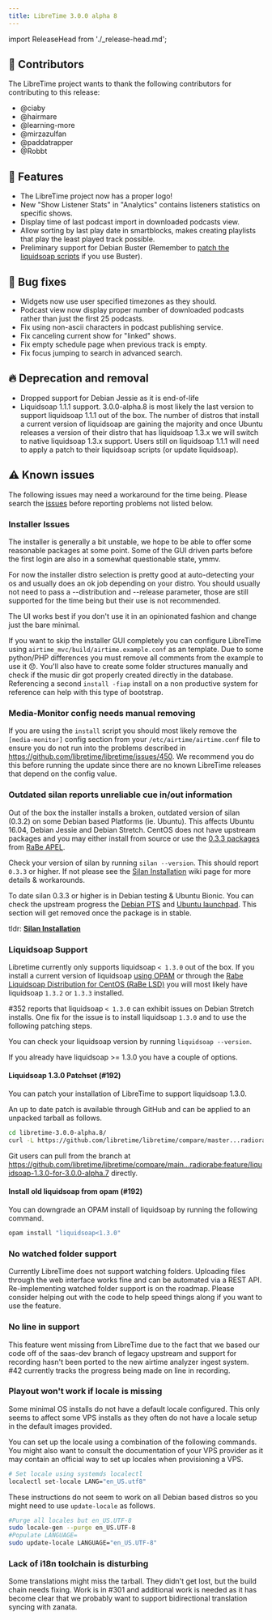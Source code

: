 ```yaml
---
title: LibreTime 3.0.0 alpha 8
---
```


import ReleaseHead from './\_release-head.md';

<ReleaseHead date="2019-08-02" version="3.0.0-alpha.8"/>

## :sparkling_heart: Contributors

The LibreTime project wants to thank the following contributors for contributing to this release:

- @ciaby
- @hairmare
- @learning-more
- @mirzazulfan
- @paddatrapper
- @Robbt

## :rocket: Features

- The LibreTime project now has a proper logo!
- New "Show Listener Stats" in "Analytics" contains listeners statistics on specific shows.
- Display time of last podcast import in downloaded podcasts view.
- Allow sorting by last play date in smartblocks, makes creating playlists that play the least played track possible.
- Preliminary support for Debian Buster (Remember to [patch the liquidsoap scripts](https://github.com/libretime/libretime/releases#issues-liquidsoap-3.0.0-alpha.8) if you use Buster).

## :bug: Bug fixes

- Widgets now use user specified timezones as they should.
- Podcast view now display proper number of downloaded podcasts rather than just the first 25 podcasts.
- Fix using non-ascii characters in podcast publishing service.
- Fix canceling current show for "linked" shows.
- Fix empty schedule page when previous track is empty.
- Fix focus jumping to search in advanced search.

## :fire: Deprecation and removal

- Dropped support for Debian Jessie as it is end-of-life
- Liquidsoap 1.1.1 support. 3.0.0-alpha.8 is most likely the last version to support liquidsoap 1.1.1 out of the box. The number of distros that install a current version of liquidsoap are gaining the majority and once Ubuntu releases a version of their distro that has liquidsoap 1.3.x we will switch to native liquidsoap 1.3.x support. Users still on liquidsoap 1.1.1 will need to apply a patch to their liquidsoap scripts (or update liquidsoap).

## :warning: Known issues

The following issues may need a workaround for the time being. Please search the [issues](https://github.com/libretime/libretime/issues) before reporting problems not listed below.

### Installer Issues

The installer is generally a bit unstable, we hope to be able to offer some reasonable packages at some point. Some of the GUI driven parts before the first login are also in a somewhat questionable state, ymmv.

For now the installer distro selection is pretty good at auto-detecting your os and usually does an ok job depending on your distro. You should usually not need to pass a --distribution and --release parameter, those are still supported for the time being but their use is not recommended.

The UI works best if you don't use it in an opinionated fashion and change just the bare minimal.

If you want to skip the installer GUI completely you can configure LibreTime using `airtime_mvc/build/airtime.example.conf` as an template. Due to some python/PHP differences you must remove all comments from the example to use it 😞. You'll also have to create some folder structures manually and check if the music dir got properly created directly in the database. Referencing a second `install -fiap` install on a non productive system for reference can help with this type of bootstrap.

### Media-Monitor config needs manual removing

If you are using the `install` script you should most likely remove the `[media-monitor]` config section from your `/etc/airtime/airtime.conf` file to ensure you do not run into the problems described in
https://github.com/libretime/libretime/issues/450. We recommend you do this before running the update since there are no known LibreTime releases that depend on the config value.

### Outdated silan reports unreliable cue in/out information

Out of the box the installer installs a broken, outdated version of silan (0.3.2) on some Debian based Platforms (ie. Ubuntu). This affects Ubuntu 16.04, Debian Jessie and Debian Stretch. CentOS does not have upstream packages and you may either install from source or use the [0.3.3 packages](https://github.com/radiorabe/centos-rpm-silan) from [RaBe APEL](https://build.opensuse.org/project/show/home:radiorabe:audio).

Check your version of silan by running `silan --version`. This should report `0.3.3` or higher. If not please see the [Silan Installation](https://github.com/libretime/libretime/wiki/Silan-Installation) wiki page for more details & workarounds.

To date silan 0.3.3 or higher is in Debian testing & Ubuntu Bionic. You can check the upstream progress the [Debian PTS](https://tracker.debian.org/pkg/silan) and [Ubuntu launchpad](https://launchpad.net/ubuntu/+source/silan). This section will get removed once the package is in stable.

tldr: **[Silan Installation](https://github.com/libretime/libretime/wiki/Silan-Installation)**

### Liquidsoap Support

Libretime currently only supports liquidsoap `< 1.3.0` out of the box. If you install a current version of liquidsoap [using OPAM](https://www.liquidsoap.info/) or through the [Rabe Liquidsoap Distribution for CentOS (RaBe LSD)](https://build.opensuse.org/project/show/home:radiorabe:liquidsoap) you will most likely have liquidsoap `1.3.2` or `1.3.3` installed.

#352 reports that liquidsoap `< 1.3.0` can exhibit issues on Debian Stretch installs. One fix for the issue is to install liquidsoap `1.3.0` and to use the following patching steps.

You can check your liquidsoap version by running `liquidsoap --version`.

If you already have liquidsoap >= 1.3.0 you have a couple of options.

#### Liquidsoap 1.3.0 Patchset (#192)

You can patch your installation of LibreTime to support liquidsoap 1.3.0.

An up to date patch is available through GitHub and can be applied to an unpacked tarball as follows.

```bash
cd libretime-3.0.0-alpha.8/
curl -L https://github.com/libretime/libretime/compare/master...radiorabe:feature/liquidsoap-1.3-for-3.0.0-alpha.7.patch | patch -p1
```

Git users can pull from the branch at https://github.com/libretime/libretime/compare/main...radiorabe:feature/liquidsoap-1.3.0-for-3.0.0-alpha.7 directly.

#### Install old liquidsoap from opam (#192)

You can downgrade an OPAM install of liquidsoap by running the following command.

```bash
opam install "liquidsoap<1.3.0"
```

### No watched folder support

Currently LibreTime does not support watching folders. Uploading files through the web interface works fine and can be automated via a REST API. Re-implementing watched folder support is on the roadmap. Please consider helping out with the code to help speed things along if you want to use the feature.

### No line in support

This feature went missing from LibreTime due to the fact that we based our code off of the saas-dev branch of legacy upstream and support for recording hasn't been ported to the new airtime analyzer ingest system. #42 currently tracks the progress being made on line in recording.

### Playout won't work if locale is missing

Some minimal OS installs do not have a default locale configured. This only seems to affect some VPS installs as they often do not have a locale setup in the default images provided.

You can set up the locale using a combination of the following commands. You might also want to consult the documentation of your VPS provider as it may contain an official way to set up locales when provisioning a VPS.

```bash
# Set locale using systemds localectl
localectl set-locale LANG="en_US.utf8"
```

These instructions do not seem to work on all Debian based distros so you might need to use `update-locale` as follows.

```bash
#Purge all locales but en_US.UTF-8
sudo locale-gen --purge en_US.UTF-8
#Populate LANGUAGE=
sudo update-locale LANGUAGE="en_US.UTF-8"
```

### Lack of i18n toolchain is disturbing

Some translations might miss the tarball. They didn't get lost, but the build chain needs fixing. Work is in #301 and additional work is needed as it has become clear that we probably want to support bidirectional translation syncing with zanata.
